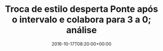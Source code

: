 ---
layout: post
title: "Troca de estilo desperta Ponte após o intervalo e colabora para 3 a 0; análise"
date: 2016-10-17T08:20:00+00:00
external_link: "http://globoesporte.globo.com/sp/campinas-e-regiao/futebol/times/ponte-preta/noticia/2016/10/troca-de-estilo-desperta-ponte-apos-o-intervalo-e-colabora-para-3-0-analise.html"
categories: news globo.com
---